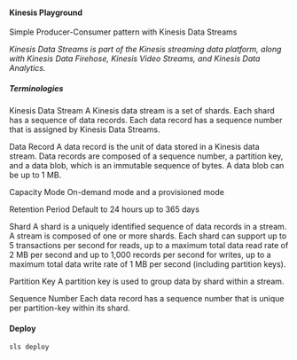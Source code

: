 #### Kinesis Playground

Simple Producer-Consumer pattern with Kinesis Data Streams

_Kinesis Data Streams is part of the Kinesis streaming data platform, along with Kinesis Data Firehose, Kinesis Video Streams, and Kinesis Data Analytics._

##### Terminologies

Kinesis Data Stream
A Kinesis data stream is a set of shards. Each shard has a sequence of data records. Each data record has a sequence number that is assigned by Kinesis Data Streams.

Data Record
A data record is the unit of data stored in a Kinesis data stream. Data records are composed of a sequence number, a partition key, and a data blob, which is an immutable sequence of bytes. A data blob can be up to 1 MB.

Capacity Mode
On-demand mode and a provisioned mode

Retention Period
Default to 24 hours up to 365 days

Shard
A shard is a uniquely identified sequence of data records in a stream. A stream is composed of one or more shards. Each shard can support up to 5 transactions per second for reads, up to a maximum total data read rate of 2 MB per second and up to 1,000 records per second for writes, up to a maximum total data write rate of 1 MB per second (including partition keys).

Partition Key
A partition key is used to group data by shard within a stream.

Sequence Number
Each data record has a sequence number that is unique per partition-key within its shard.

#### Deploy

`sls deploy`
